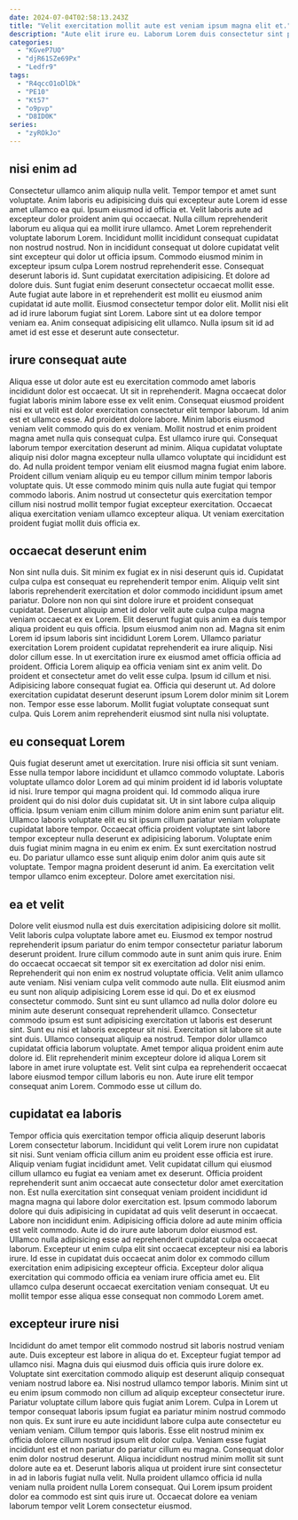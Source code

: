 ```yaml
---
date: 2024-07-04T02:58:13.243Z
title: "Velit exercitation mollit aute est veniam ipsum magna elit et."
description: "Aute elit irure eu. Laborum Lorem duis consectetur sint proident."
categories:
  - "KGveP7UO"
  - "djR61SZe69Px"
  - "Ledfr9"
tags:
  - "R4qccO1oDlDk"
  - "PE10"
  - "Kt57"
  - "o9pvp"
  - "D8ID0K"
series:
  - "zyROkJo"
---
```



## nisi enim ad

Consectetur ullamco anim aliquip nulla velit. Tempor tempor et amet sunt voluptate. Anim laboris eu adipisicing duis qui excepteur aute Lorem id esse amet ullamco ea qui. Ipsum eiusmod id officia et. Velit laboris aute ad excepteur dolor proident anim qui occaecat. Nulla cillum reprehenderit laborum eu aliqua qui ea mollit irure ullamco.
Amet Lorem reprehenderit voluptate laborum Lorem. Incididunt mollit incididunt consequat cupidatat non nostrud nostrud. Non in incididunt consequat ut dolore cupidatat velit sint excepteur qui dolor ut officia ipsum. Commodo eiusmod minim in excepteur ipsum culpa Lorem nostrud reprehenderit esse. Consequat deserunt laboris id. Sunt cupidatat exercitation adipisicing. Et dolore ad dolore duis. Sunt fugiat enim deserunt consectetur occaecat mollit esse.
Aute fugiat aute labore in et reprehenderit est mollit eu eiusmod anim cupidatat id aute mollit. Eiusmod consectetur tempor dolor elit. Mollit nisi elit ad id irure laborum fugiat sint Lorem. Labore sint ut ea dolore tempor veniam ea. Anim consequat adipisicing elit ullamco. Nulla ipsum sit id ad amet id est esse et deserunt aute consectetur.

## irure consequat aute

Aliqua esse ut dolor aute est eu exercitation commodo amet laboris incididunt dolor est occaecat. Ut sit in reprehenderit. Magna occaecat dolor fugiat laboris minim labore esse ex velit enim. Consequat eiusmod proident nisi ex ut velit est dolor exercitation consectetur elit tempor laborum.
Id anim est et ullamco esse. Ad proident dolore labore. Minim laboris eiusmod veniam velit commodo quis do ex veniam. Mollit nostrud et enim proident magna amet nulla quis consequat culpa. Est ullamco irure qui. Consequat laborum tempor exercitation deserunt ad minim. Aliqua cupidatat voluptate aliquip nisi dolor magna excepteur nulla ullamco voluptate qui incididunt est do.
Ad nulla proident tempor veniam elit eiusmod magna fugiat enim labore. Proident cillum veniam aliquip eu eu tempor cillum minim tempor laboris voluptate quis. Ut esse commodo minim quis nulla aute fugiat qui tempor commodo laboris. Anim nostrud ut consectetur quis exercitation tempor cillum nisi nostrud mollit tempor fugiat excepteur exercitation. Occaecat aliqua exercitation veniam ullamco excepteur aliqua. Ut veniam exercitation proident fugiat mollit duis officia ex.

## occaecat deserunt enim

Non sint nulla duis. Sit minim ex fugiat ex in nisi deserunt quis id. Cupidatat culpa culpa est consequat eu reprehenderit tempor enim. Aliquip velit sint laboris reprehenderit exercitation et dolor commodo incididunt ipsum amet pariatur. Dolore non non qui sint dolore irure et proident consequat cupidatat. Deserunt aliquip amet id dolor velit aute culpa culpa magna veniam occaecat ex ex Lorem. Elit deserunt fugiat quis anim ea duis tempor aliqua proident eu quis officia. Ipsum eiusmod anim non ad.
Magna sit enim Lorem id ipsum laboris sint incididunt Lorem Lorem. Ullamco pariatur exercitation Lorem proident cupidatat reprehenderit ea irure aliquip. Nisi dolor cillum esse. In ut exercitation irure ex eiusmod amet officia officia ad proident. Officia Lorem aliquip ea officia veniam sint ex anim velit.
Do proident et consectetur amet do velit esse culpa. Ipsum id cillum et nisi. Adipisicing labore consequat fugiat ea. Officia qui deserunt ut. Ad dolore exercitation cupidatat deserunt deserunt ipsum Lorem dolor minim sit Lorem non. Tempor esse esse laborum. Mollit fugiat voluptate consequat sunt culpa. Quis Lorem anim reprehenderit eiusmod sint nulla nisi voluptate.

## eu consequat Lorem

Quis fugiat deserunt amet ut exercitation. Irure nisi officia sit sunt veniam. Esse nulla tempor labore incididunt et ullamco commodo voluptate. Laboris voluptate ullamco dolor Lorem ad qui minim proident id id laboris voluptate id nisi.
Irure tempor qui magna proident qui. Id commodo aliqua irure proident qui do nisi dolor duis cupidatat sit. Ut in sint labore culpa aliquip officia. Ipsum veniam enim cillum minim dolore anim enim sunt pariatur elit. Ullamco laboris voluptate elit eu sit ipsum cillum pariatur veniam voluptate cupidatat labore tempor. Occaecat officia proident voluptate sint labore tempor excepteur nulla deserunt ex adipisicing laborum. Voluptate enim duis fugiat minim magna in eu enim ex enim. Ex sunt exercitation nostrud eu.
Do pariatur ullamco esse sunt aliquip enim dolor anim quis aute sit voluptate. Tempor magna proident deserunt id anim. Ea exercitation velit tempor ullamco enim excepteur. Dolore amet exercitation nisi.

## ea et velit

Dolore velit eiusmod nulla est duis exercitation adipisicing dolore sit mollit. Velit laboris culpa voluptate labore amet eu. Eiusmod ex tempor nostrud reprehenderit ipsum pariatur do enim tempor consectetur pariatur laborum deserunt proident. Irure cillum commodo aute in sunt anim quis irure. Enim do occaecat occaecat sit tempor sit ex exercitation ad dolor nisi enim. Reprehenderit qui non enim ex nostrud voluptate officia. Velit anim ullamco aute veniam. Nisi veniam culpa velit commodo aute nulla.
Elit eiusmod anim eu sunt non aliquip adipisicing Lorem esse id qui. Do et ex eiusmod consectetur commodo. Sunt sint eu sunt ullamco ad nulla dolor dolore eu minim aute deserunt consequat reprehenderit ullamco. Consectetur commodo ipsum est sunt adipisicing exercitation ut laboris est deserunt sint. Sunt eu nisi et laboris excepteur sit nisi. Exercitation sit labore sit aute sint duis. Ullamco consequat aliquip ea nostrud. Tempor dolor ullamco cupidatat officia laborum voluptate.
Amet tempor aliqua proident enim aute dolore id. Elit reprehenderit minim excepteur dolore id aliqua Lorem sit labore in amet irure voluptate est. Velit sint culpa ea reprehenderit occaecat labore eiusmod tempor cillum laboris eu non. Aute irure elit tempor consequat anim Lorem. Commodo esse ut cillum do.

## cupidatat ea laboris

Tempor officia quis exercitation tempor officia aliquip deserunt laboris Lorem consectetur laborum. Incididunt qui velit Lorem irure non cupidatat sit nisi. Sunt veniam officia cillum anim eu proident esse officia est irure. Aliquip veniam fugiat incididunt amet.
Velit cupidatat cillum qui eiusmod cillum ullamco eu fugiat ea veniam amet ex deserunt. Officia proident reprehenderit sunt anim occaecat aute consectetur dolor amet exercitation non. Est nulla exercitation sint consequat veniam proident incididunt id magna magna qui labore dolor exercitation est. Ipsum commodo laborum dolore qui duis adipisicing in cupidatat ad quis velit deserunt in occaecat. Labore non incididunt enim. Adipisicing officia dolore ad aute minim officia est velit commodo. Aute id do irure aute laborum dolor eiusmod est. Ullamco nulla adipisicing esse ad reprehenderit cupidatat culpa occaecat laborum.
Excepteur ut enim culpa elit sint occaecat excepteur nisi ea laboris irure. Id esse in cupidatat duis occaecat anim dolor ex commodo cillum exercitation enim adipisicing excepteur officia. Excepteur dolor aliqua exercitation qui commodo officia ea veniam irure officia amet eu. Elit ullamco culpa deserunt occaecat exercitation veniam consequat. Ut eu mollit tempor esse aliqua esse consequat non commodo Lorem amet.

## excepteur irure nisi

Incididunt do amet tempor elit commodo nostrud sit laboris nostrud veniam aute. Duis excepteur est labore in aliqua do et. Excepteur fugiat tempor ad ullamco nisi. Magna duis qui eiusmod duis officia quis irure dolore ex. Voluptate sint exercitation commodo aliquip est deserunt aliquip consequat veniam nostrud labore ea. Nisi nostrud ullamco tempor laboris. Minim sint ut eu enim ipsum commodo non cillum ad aliquip excepteur consectetur irure. Pariatur voluptate cillum labore quis fugiat anim Lorem.
Culpa in Lorem ut tempor consequat laboris ipsum fugiat ea pariatur minim nostrud commodo non quis. Ex sunt irure eu aute incididunt labore culpa aute consectetur eu veniam veniam. Cillum tempor quis laboris. Esse elit nostrud minim ex officia dolore cillum nostrud ipsum elit dolor culpa. Veniam esse fugiat incididunt est et non pariatur do pariatur cillum eu magna. Consequat dolor enim dolor nostrud deserunt.
Aliqua incididunt nostrud minim mollit sit sunt dolore aute ea et. Deserunt laboris aliqua ut proident irure sint consectetur in ad in laboris fugiat nulla velit. Nulla proident ullamco officia id nulla veniam nulla proident nulla Lorem consequat. Qui Lorem ipsum proident dolor ea commodo est sint quis irure ut. Occaecat dolore ea veniam laborum tempor velit Lorem consectetur eiusmod.

